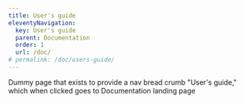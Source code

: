 ```yaml
---
title: User's guide
eleventyNavigation:
  key: User's guide
  parent: Documentation
  order: 1
  url: /doc/
# permalink: /doc/users-guide/
---
```


Dummy page that exists to provide a nav bread crumb "User's guide," 
which when clicked goes to Documentation landing page